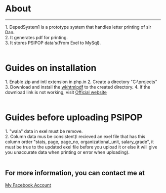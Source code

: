 <h1>About</h1>
<hr>
1. DepedSystem1 is a prototype system that handles letter printing of sir Dan.<br>
2. It generates pdf for printing.<br>
3. It stores PSIPOP data's(From Exel to MySql).<br><br>
<h1>Guides on installation</h1>
1. Enable zip and intl extension in php.in
2. Create a directory "C:\projects"
3. Download and install the <a href="https://github.com/wkhtmltopdf/packaging/releases/download/0.12.6-1/wkhtmltox-0.12.6-1.msvc2015-win64.exe">wkhtmlpdf</a> to the created directory.
4. If the download link is not working, visit <a href="https://wkhtmltopdf.org/downloads.html">Official website</a><br><br>
<h1>Guides before uploading PSIPOP</h1>
1. "wala" data in exel must be remove.<br>
2. Column data mus be consistent(I recieved an exel file that has this column order "stats, page, page_no, organizational_unit, salary_grade", it must be true to the updated exel file before you upload it or else it will give you unaccurate data when printing or error when uploading).
<br><br>
<h2>For more information, you can contact me at</h2>
<a href="https://www.facebook.com/roberto.tupaz.2024/">My Facebook Account</a>
